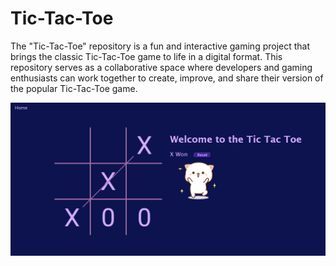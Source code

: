 # Tic-Tac-Toe
 The "Tic-Tac-Toe" repository is a fun and interactive gaming project that brings the classic Tic-Tac-Toe game to life in a digital format. This repository serves as a collaborative space where developers and gaming enthusiasts can work together to create, improve, and share their version of the popular Tic-Tac-Toe game.

<img src="Screenshot.png" alt="">